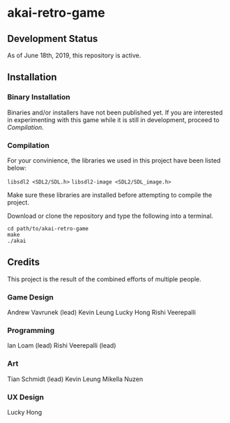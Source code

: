 # akai-retro-game

## Development Status

As of June 18th, 2019, this repository is active.

## Installation

### Binary Installation

Binaries and/or installers have not been published yet. If you are interested in experimenting with this game while it is still in development, proceed to *Compilation*.

### Compilation

For your convinience, the libraries we used in this project have been listed below:

`libsdl2 <SDL2/SDL.h>`
`libsdl2-image <SDL2/SDL_image.h>`

Make sure these libraries are installed before attempting to compile the project.

Download or clone the repository and type the following into a terminal.

```
cd path/to/akai-retro-game
make
./akai
```

## Credits

This project is the result of the combined efforts of multiple people.

### Game Design

Andrew Vavrunek (lead)
Kevin Leung
Lucky Hong
Rishi Veerepalli

### Programming

Ian Loam (lead)
Rishi Veerepalli (lead)

### Art

Tian Schmidt (lead)
Kevin Leung
Mikella Nuzen

### UX Design

Lucky Hong